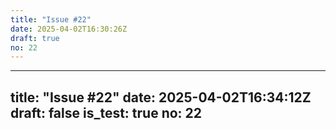 ```yaml
---
title: "Issue #22"
date: 2025-04-02T16:30:26Z
draft: true
no: 22
---
```

---
title: "Issue #22"
date: 2025-04-02T16:34:12Z
draft: false
is_test: true
no: 22
---
